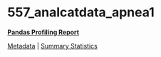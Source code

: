 # 557_analcatdata_apnea1

[**Pandas Profiling Report**](https://epistasislab.github.io/penn-ml-benchmarks/profile/557_analcatdata_apnea1.html)

[Metadata](metadata.yaml) | [Summary Statistics](summary_stats.csv)

